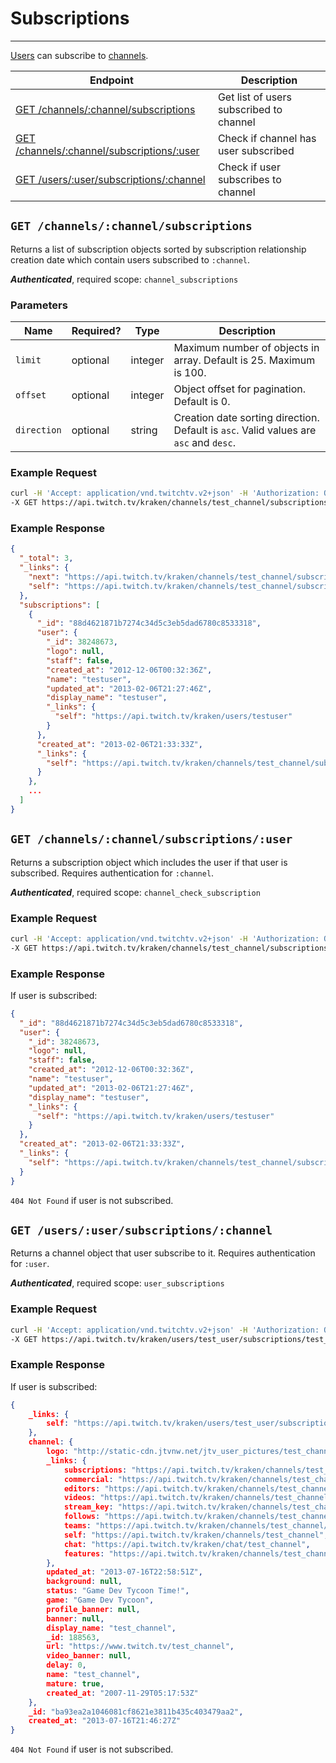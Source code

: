 # Subscriptions

***

[Users][users] can subscribe to [channels][channels].

| Endpoint | Description |
| ---- | --------------- |
| [GET /channels/:channel/subscriptions](/v2_resources/subscriptions.md#get-channelschannelsubscriptions) | Get list of users subscribed to channel |
| [GET /channels/:channel/subscriptions/:user](/v2_resources/subscriptions.md#get-channelschannelsubscriptionsuser) | Check if channel has user subscribed |
| [GET /users/:user/subscriptions/:channel](/v2_resources/subscriptions.md#get-usersusersubscriptionschannel) | Check if user subscribes to channel |

[users]: /v2_resources/users.md
[channels]: /v2_resources/channels.md

## `GET /channels/:channel/subscriptions`

Returns a list of subscription objects sorted by subscription relationship creation date which contain users subscribed to `:channel`.

*__Authenticated__*, required scope: `channel_subscriptions`

### Parameters

<table>
    <thead>
        <tr>
            <th>Name</th>
            <th>Required?</th>
            <th width="50">Type</th>
            <th width=100%>Description</th>
        </tr>
    </thead>
    <tbody>
        <tr>
            <td><code>limit</code></td>
            <td>optional</td>
            <td>integer</td>
            <td>Maximum number of objects in array. Default is 25. Maximum is 100.</td>
        </tr>
        <tr>
            <td><code>offset</code></td>
            <td>optional</td>
            <td>integer</td>
            <td>Object offset for pagination. Default is 0.</td>
        </tr>
        <tr>
            <td><code>direction</code></td>
            <td>optional</td>
            <td>string</td>
            <td>Creation date sorting direction. Default is <code>asc</code>. Valid values are <code>asc</code> and <code>desc</code>.</td>
        </tr>
    </tbody>
</table>

### Example Request

```bash
curl -H 'Accept: application/vnd.twitchtv.v2+json' -H 'Authorization: OAuth <access_token>' \
-X GET https://api.twitch.tv/kraken/channels/test_channel/subscriptions
```

### Example Response

```json
{
  "_total": 3,
  "_links": {
    "next": "https://api.twitch.tv/kraken/channels/test_channel/subscriptions?limit=25&offset=25",
    "self": "https://api.twitch.tv/kraken/channels/test_channel/subscriptions?limit=25&offset=0"
  },
  "subscriptions": [
    {
      "_id": "88d4621871b7274c34d5c3eb5dad6780c8533318",
      "user": {
        "_id": 38248673,
        "logo": null,
        "staff": false,
        "created_at": "2012-12-06T00:32:36Z",
        "name": "testuser",
        "updated_at": "2013-02-06T21:27:46Z",
        "display_name": "testuser",
        "_links": {
          "self": "https://api.twitch.tv/kraken/users/testuser"
        }
      },
      "created_at": "2013-02-06T21:33:33Z",
      "_links": {
        "self": "https://api.twitch.tv/kraken/channels/test_channel/subscriptions/testuser"
      }
    },
    ...
  ]
}
```

## `GET /channels/:channel/subscriptions/:user`

Returns a subscription object which includes the user if that user is subscribed. Requires authentication for `:channel`.

*__Authenticated__*, required scope: `channel_check_subscription`

### Example Request

```bash
curl -H 'Accept: application/vnd.twitchtv.v2+json' -H 'Authorization: OAuth <access_token>' \
-X GET https://api.twitch.tv/kraken/channels/test_channel/subscriptions/testuser
```

### Example Response

If user is subscribed:

```json
{
  "_id": "88d4621871b7274c34d5c3eb5dad6780c8533318",
  "user": {
    "_id": 38248673,
    "logo": null,
    "staff": false,
    "created_at": "2012-12-06T00:32:36Z",
    "name": "testuser",
    "updated_at": "2013-02-06T21:27:46Z",
    "display_name": "testuser",
    "_links": {
      "self": "https://api.twitch.tv/kraken/users/testuser"
    }
  },
  "created_at": "2013-02-06T21:33:33Z",
  "_links": {
    "self": "https://api.twitch.tv/kraken/channels/test_channel/subscriptions/testuser"
  }
}
```

`404 Not Found` if user is not subscribed.

## `GET /users/:user/subscriptions/:channel`

Returns a channel object that user subscribe to it. Requires authentication for `:user`.

*__Authenticated__*, required scope: `user_subscriptions`

### Example Request

```bash
curl -H 'Accept: application/vnd.twitchtv.v2+json' -H 'Authorization: OAuth <access_token>' \
-X GET https://api.twitch.tv/kraken/users/test_user/subscriptions/test_channel
```

### Example Response

If user is subscribed:

```json
{
    _links: {
        self: "https://api.twitch.tv/kraken/users/test_user/subscriptions/test_channel"
    },
    channel: {
        logo: "http://static-cdn.jtvnw.net/jtv_user_pictures/test_channel-profile_image-db450d501aa3e884-300x300.jpeg",
        _links: {
            subscriptions: "https://api.twitch.tv/kraken/channels/test_channel/subscriptions",
            commercial: "https://api.twitch.tv/kraken/channels/test_channel/commercial",
            editors: "https://api.twitch.tv/kraken/channels/test_channel/editors",
            videos: "https://api.twitch.tv/kraken/channels/test_channel/videos",
            stream_key: "https://api.twitch.tv/kraken/channels/test_channel/stream_key",
            follows: "https://api.twitch.tv/kraken/channels/test_channel/follows",
            teams: "https://api.twitch.tv/kraken/channels/test_channel/teams",
            self: "https://api.twitch.tv/kraken/channels/test_channel",
            chat: "https://api.twitch.tv/kraken/chat/test_channel",
            features: "https://api.twitch.tv/kraken/channels/test_channel/features"
        },
        updated_at: "2013-07-16T22:58:51Z",
        background: null,
        status: "Game Dev Tycoon Time!",
        game: "Game Dev Tycoon",
        profile_banner: null,
        banner: null,
        display_name: "test_channel",
        _id: 188563,
        url: "https://www.twitch.tv/test_channel",
        video_banner: null,
        delay: 0,
        name: "test_channel",
        mature: true,
        created_at: "2007-11-29T05:17:53Z"
    },
    _id: "ba93ea2a1046081cf8621e3811b435c403479aa2",
    created_at: "2013-07-16T21:46:27Z"
}
```

`404 Not Found` if user is not subscribed.
